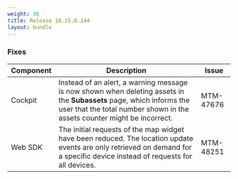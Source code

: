 ```yaml
---
weight: 36
title: Release 10.15.0.144
layout: bundle
---
```


<!--10.15.0.115 - 10.15.0.144-->


### Fixes

<div><table ><colgroup>
<col style="width: 15%;"><col style="width: 70%;"><col style="width: 15%;"></colgroup>
<thead><tr>
<th>
Component</th>
<th>
Description</th>
<th>
Issue</th>
</tr>
</thead><tbody>

<tr>
<td>
Cockpit</td>
<td>Instead of an alert, a warning message is now shown when deleting assets in the <b>Subassets</b> page, which informs the user that the total number shown in the assets counter might be incorrect.</td>
<td>
MTM-47676</td>
</tr>

<tr>
<td>
Web SDK</td>
<td>The initial requests of the map widget have been reduced. The location update events are only retrieved on demand for a specific device instead of requests for all devices.</td>
<td>
MTM-48251</td>
</tr>

</tbody></table></div>

